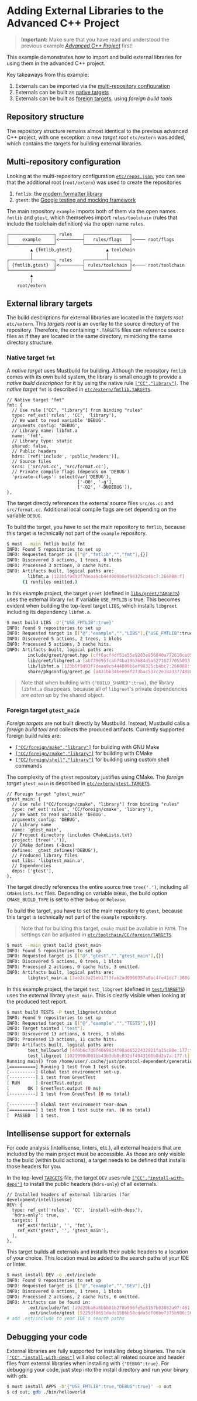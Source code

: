 # Adding External Libraries to the Advanced C++ Project

> **Important:** Make sure that you have read and understood the previous
> example [*Advanced C++ Project*](../3_cpp_adv/README.md) first!

This example demonstrates how to import and build external libraries for using
them in the advanced C++ project.

Key takeaways from this example:

1. Externals can be imported via the [multi-repository
   configuration](#multi-repository-configuration)
2. Externals can be built as [native targets](#native-target-fmt)
3. Externals can be built as [foreign targets](#foreign-target-gtest_main),
   using *foreign build tools*

## Repository structure

The repository structure remains almost identical to the previous advanced C++
project, with one exception: a new *target root* `etc/extern` was added, which
contains the targets for building external libraries.

## Multi-repository configuration

Looking at the multi-repository configuration
[`etc/repos.json`](./etc/repos.json), you can see that the additional root
(`root/extern`) was used to create the repositories

1. `fmtlib`: the [modern formatter library](https://github.com/fmtlib/fmt)
2. `gtest`: the [Google testing and mocking
   framework](https://github.com/google/googletest)

The main repository `example` imports both of them via the open names `fmtlib`
and `gtest`, which themselves import `rules/toolchain` (rules that include the
toolchain definition) via the open name `rules`.

    ┌─────────────────┐ rules    ┌─────────────────┐
    │     example     |<─────────┤   rules/flags   |<──── root/flags
    └─────────────────┘          └─────────────────┘
             ▲ {fmtlib,gtest}             ▲ toolchain
             |                            |
    ┌────────┴────────┐ rules    ┌────────┴────────┐
    │ {fmtlib,gtest}  |<─────────┤ rules/toolchain |<──── root/toolchain
    └─────────────────┘          └─────────────────┘
             ▲
             |
        root/extern

## External library targets

The build descriptions for external libraries are located in the *targets root*
`etc/extern`. This *targets root* is an overlay to the source directory of the
repository. Therefore, the containing `*.TARGETS` files can reference source
files as if they are located in the same directory, mimicking the same directory
structure.

### Native target `fmt`

A *native target* uses Mustbuild for building. Although the repository `fmtlib`
comes with its own build system, the library is small enough to provide a
*native build description* for it by using the native rule
[`["CC","library"]`](https://github.com/just-buildsystem/rules-cc#rule-cc-library).
The *native target* `fmt` is described in
[`etc/extern/fmtlib.TARGETS`](./etc/extern/fmtlib.TARGETS).

```jsonnet
// Native target "fmt"
fmt: {
  // Use rule ["CC", "library"] from binding "rules"
  type: ref_ext('rules', 'CC', 'library'),
  // We want to read variable 'DEBUG'.
  arguments_config: 'DEBUG',
  // Library name: libfmt.a
  name: 'fmt',
  // Library type: static
  shared: false,
  // Public headers
  hdrs: [ref('include', 'public_headers')],
  // Source files
  srcs: ['src/os.cc', 'src/format.cc'],
  // Private compile flags (depends on 'DEBUG')
  'private-cflags': select(var('DEBUG'),
                           ['-O0', '-g'],
                           ['-O2', '-DNDEBUG']),
},
```

The target directly references the external source files `src/os.cc` and
`src/format.cc`. Additional local compile flags are set depending on the
variable `DEBUG`.

To build the target, you have to set the main repository to `fmtlib`, because
this target is technically not part of the `example` repository.

```sh
$ must --main fmtlib build fmt
INFO: Found 5 repositories to set up
INFO: Requested target is [["@","fmtlib","","fmt"],{}]
INFO: Discovered 3 actions, 1 trees, 0 blobs
INFO: Processed 3 actions, 0 cache hits.
INFO: Artifacts built, logical paths are:
        libfmt.a [123b5f9d93f7deaa9cb444009b6ef98325cb4bc7:266088:f]
      (1 runfiles omitted.)
```

In this example project, the target `greet` (defined in 
[`libs/greet/TARGETS`](./libs/greet/TARGETS)) uses the external library `fmt` if
variable `USE_FMTLIB` is true. This becomes evident when building the top-level
target `LIBS`, which installs `libgreet` including its dependency `libfmt.a`.

```sh
$ must build LIBS -D'{"USE_FMTLIB":true}'
INFO: Found 9 repositories to set up
INFO: Requested target is [["@","example","","LIBS"],{"USE_FMTLIB":true}]
INFO: Discovered 5 actions, 2 trees, 1 blobs
INFO: Processed 5 actions, 3 cache hits.
INFO: Artifacts built, logical paths are:
        include/greet/greet.hpp [cff6acf4df51e55e9283e956840a772616ce05d8:133:f]
        lib/greet/libgreet.a [abf39695fcab74ba19b3684d5a52716277055033:2104:f]
        lib/libfmt.a [123b5f9d93f7deaa9cb444009b6ef98325cb4bc7:266088:f]
        share/pkgconfig/greet.pc [a431bb34beebef273bac537c2e18a3377488842a:234:f]
```

> Note that when building with `{"BUILD_SHARED":true}`, the library `libfmt.a`
> disappears, because all of `libgreet`'s private dependencies are *eaten up*
> by the shared object.

### Foreign target `gtest_main`

*Foreign targets* are not built directly by Mustbuild. Instead, Mustbuild calls
a *foreign build tool* and collects the produced
artifacts. Currently supported foreign build rules are:

- [`["CC/foreign/make","library"]`](https://github.com/just-buildsystem/rules-cc#rule-ccforeignmake-library) for building with GNU Make
- [`["CC/foreign/cmake","library"]`](https://github.com/just-buildsystem/rules-cc#rule-ccforeigncmake-library) for building with CMake
- [`["CC/foreign/shell","library"]`](https://github.com/just-buildsystem/rules-cc#rule-ccforeignshell-library) for building using custom shell commands

The complexity of the `gtest` repository justifies using CMake. The *foreign
target* `gtest_main` is described in
[`etc/extern/gtest.TARGETS`](./etc/extern/gtest.TARGETS).


```jsonnet
// Foreign target "gtest_main"
gtest_main: {
  // Use rule ["CC/foreign/cmake", "library"] from binding "rules"
  type: ref_ext('rules', 'CC/foreign/cmake', 'library'),
  // We want to read variable 'DEBUG'.
  arguments_config: 'DEBUG',
  // Library name
  name: 'gtest_main',
  // Project directory (includes CMakeLists.txt)
  project: [tree('.')],
  // CMake defines (-Dxxx)
  defines: _gtest_defines('DEBUG'),
  // Produced library files
  out_libs: 'libgtest_main.a',
  // Dependencies
  deps: ['gtest'],
},
```

The target directly references the entire source tree `tree('.')`, including all
`CMakeLists.txt` files. Depending on variable `DEBUG`, the build option
`CMAKE_BUILD_TYPE` is set to either `Debug` or `Release`.

To build the target, you have to set the main repository to `gtest`, because
this target is technically not part of the `example` repository.

> Note that for building this target, `cmake` must be available in `PATH`. The
> settings can be adjusted in
> [`etc/toolchain/CC/foreign/TARGETS`](./etc/toolchain/CC/foreign/TARGETS).

```sh
$ must --main gtest build gtest_main
INFO: Found 5 repositories to set up
INFO: Requested target is [["@","gtest","","gtest_main"],{}]
INFO: Discovered 5 actions, 0 trees, 1 blobs
INFO: Processed 2 actions, 0 cache hits, 3 omitted.
INFO: Artifacts built, logical paths are:
        libgtest_main.a [3ab2c3a25eb17f3fab2ad0960357a0ac4fe41dc7:3086:f]
```

In this example project, the target `test_libgreet` (defined in
[`test/TARGETS`](./test/TARGETS)) uses the external library `gtest_main`. This
is clearly visible when looking at the produced test report.

```sh
$ must build TESTS -P test_libgreet/stdout
INFO: Found 9 repositories to set up
INFO: Requested target is [["@","example","","TESTS"],{}]
INFO: Target tainted ["test"].
INFO: Discovered 13 actions, 6 trees, 3 blobs
INFO: Processed 13 actions, 11 cache hits.
INFO: Artifacts built, logical paths are:
        test_helloworld [4f0b6c7d0f4069834f98ad6522432921fa15c80e:177:t]
        test_libgreet [1021990d001bb43b3db8c032df4943160b8d2a7a:177:t]
Running main() from /home/user/.cache/just/protocol-dependent/generation-0/exec_root/a5484da2d0ea457cdfc01ea0b45ee4464cdc20fe.6404-127520892503616/build_root/source/googletest/src/gtest_main.cc
[==========] Running 1 test from 1 test suite.
[----------] Global test environment set-up.
[----------] 1 test from GreetTest
[ RUN      ] GreetTest.output
[       OK ] GreetTest.output (0 ms)
[----------] 1 test from GreetTest (0 ms total)

[----------] Global test environment tear-down
[==========] 1 test from 1 test suite ran. (0 ms total)
[  PASSED  ] 1 test.
```

## Intellisense support for externals

For code analysis (intellisense, linters, etc.), all external headers that are
included by the main project must be accessible. As those are only visible to
the build (within build actions), a target needs to be defined that installs
those headers for you.

In the top-level [`TARGETS`](./TARGETS) file, the target `DEV` uses rule
[`["CC","install-with-deps"]`](https://github.com/just-buildsystem/rules-cc#rule-cc-install-with-deps)
to install the public headers (`hdrs-only`) of all externals.

```jsonnet
// Installed headers of external libraries (for development/intellisense)
DEV: {
  type: ref_ext('rules', 'CC', 'install-with-deps'),
  'hdrs-only': true,
  targets: [
    ref_ext('fmtlib', '', 'fmt'),
    ref_ext('gtest', '', 'gtest_main'),
  ],
},
```

This target builds all externals and installs their public headers to a location
of your choice. This location must be added to the search paths of your IDE or
linter.

```sh
$ must install DEV -o .ext/include
INFO: Found 9 repositories to set up
INFO: Requested target is [["@","example","","DEV"],{}]
INFO: Discovered 8 actions, 1 trees, 1 blobs
INFO: Processed 2 actions, 2 cache hits, 6 omitted.
INFO: Artifacts can be found in:
        .ext/include/fmt [a9d20ba6a8bbb01b278b596fe5e8157b03082a97:461:t]
        .ext/include/gtest [5225df8651dadc1506b58cdda5df06be7375b986:560:t]
# add .ext/include to your IDE's search paths
```

## Debugging your code

External libraries are fully supported for installing debug binaries. The rule
[`["CC","install-with-deps"]`](https://github.com/just-buildsystem/rules-cc#rule-cc-install-with-deps)
will also collect all related source and header files from external libraries
when installing with `{"DEBUG":true}`. For debugging your code, just step into
the install directory and run your binary with `gdb`.

```sh
$ must install APPS -D'{"USE_FMTLIB":true,"DEBUG":true}' -o out
$ cd out; gdb ./bin/helloworld
```

